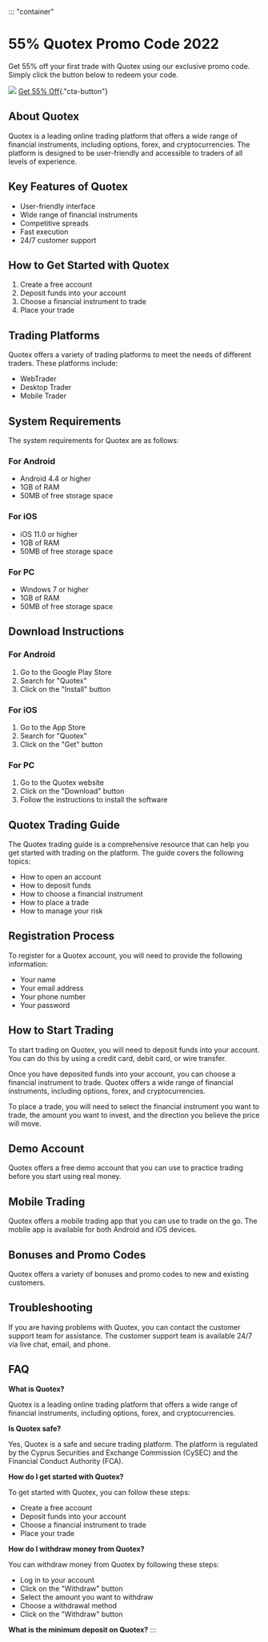 ::: \"container\"
# 55% Quotex Promo Code 2022

Get 55% off your first trade with Quotex using our exclusive promo code.
Simply click the button below to redeem your code.

[![](https://static.quotex.io/files/4_en/300_250.jpg)](https://traff.sbs/brokerqxlid)
[Get 55%
Off](\%22https://traff.sbs/brokerqxsignup\%22){."cta-button"}

## About Quotex

Quotex is a leading online trading platform that offers a wide range of
financial instruments, including options, forex, and cryptocurrencies.
The platform is designed to be user-friendly and accessible to traders
of all levels of experience.

## Key Features of Quotex

-   User-friendly interface
-   Wide range of financial instruments
-   Competitive spreads
-   Fast execution
-   24/7 customer support

## How to Get Started with Quotex

1.  Create a free account
2.  Deposit funds into your account
3.  Choose a financial instrument to trade
4.  Place your trade

## Trading Platforms

Quotex offers a variety of trading platforms to meet the needs of
different traders. These platforms include:

-   WebTrader
-   Desktop Trader
-   Mobile Trader

## System Requirements

The system requirements for Quotex are as follows:

### For Android

-   Android 4.4 or higher
-   1GB of RAM
-   50MB of free storage space

### For iOS

-   iOS 11.0 or higher
-   1GB of RAM
-   50MB of free storage space

### For PC

-   Windows 7 or higher
-   1GB of RAM
-   50MB of free storage space

## Download Instructions

### For Android

1.  Go to the Google Play Store
2.  Search for "Quotex"
3.  Click on the "Install" button

### For iOS

1.  Go to the App Store
2.  Search for "Quotex"
3.  Click on the "Get" button

### For PC

1.  Go to the Quotex website
2.  Click on the "Download" button
3.  Follow the instructions to install the software

## Quotex Trading Guide

The Quotex trading guide is a comprehensive resource that can help you
get started with trading on the platform. The guide covers the following
topics:

-   How to open an account
-   How to deposit funds
-   How to choose a financial instrument
-   How to place a trade
-   How to manage your risk

## Registration Process

To register for a Quotex account, you will need to provide the following
information:

-   Your name
-   Your email address
-   Your phone number
-   Your password

## How to Start Trading

To start trading on Quotex, you will need to deposit funds into your
account. You can do this by using a credit card, debit card, or wire
transfer.

Once you have deposited funds into your account, you can choose a
financial instrument to trade. Quotex offers a wide range of financial
instruments, including options, forex, and cryptocurrencies.

To place a trade, you will need to select the financial instrument you
want to trade, the amount you want to invest, and the direction you
believe the price will move.

## Demo Account

Quotex offers a free demo account that you can use to practice trading
before you start using real money.

## Mobile Trading

Quotex offers a mobile trading app that you can use to trade on the go.
The mobile app is available for both Android and iOS devices.

## Bonuses and Promo Codes

Quotex offers a variety of bonuses and promo codes to new and existing
customers.

## Troubleshooting

If you are having problems with Quotex, you can contact the customer
support team for assistance. The customer support team is available 24/7
via live chat, email, and phone.

## FAQ

**What is Quotex?**

Quotex is a leading online trading platform that offers a wide range of
financial instruments, including options, forex, and cryptocurrencies.

**Is Quotex safe?**

Yes, Quotex is a safe and secure trading platform. The platform is
regulated by the Cyprus Securities and Exchange Commission (CySEC) and
the Financial Conduct Authority (FCA).

**How do I get started with Quotex?**

To get started with Quotex, you can follow these steps:

-   Create a free account
-   Deposit funds into your account
-   Choose a financial instrument to trade
-   Place your trade

**How do I withdraw money from Quotex?**

You can withdraw money from Quotex by following these steps:

-   Log in to your account
-   Click on the "Withdraw" button
-   Select the amount you want to withdraw
-   Choose a withdrawal method
-   Click on the "Withdraw" button

**What is the minimum deposit on Quotex?**
:::

